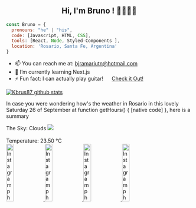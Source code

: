 ### <h2 align="center"> Hi, I'm Bruno ! 👋🐱‍👤👨</h2>

```javascript
const Bruno = {
  pronouns: "he" | "his",
  code: [Javascript, HTML, CSS],
  tools: [React, Node, Styled-Components ],
  location: 'Rosario, Santa Fe, Argentina'
}
```
* 📫 You can reach me at: bjramariutn@hotmail.com <br>
* 🌱 I’m currently learning Next.js <br>
* ⚡ Fun fact: I can actually play guitar! <img src="https://upload.wikimedia.org/wikipedia/commons/thumb/e/e7/Instagram_logo_2016.svg/600px-Instagram_logo_2016.svg.png" height="15px"/> <a href="https://www.instagram.com/p/BX12qjplm1Z/?utm_source=ig_web_copy_link" target=blank data_coment="doesn't work here ¯\_(ツ)_/¯" >Check it Out!</a><br>

[![Kbrus87 github stats](https://github-readme-stats.vercel.app/api?username=kbrus87)](https://github.com/anuraghazra/github-readme-stats)

In case you were wondering how's the weather in Rosario in this lovely Saturday 26 of September at function getHours() { [native code] }, here is a summary <br>
<div>The Sky: Clouds  <img src="http://openweathermap.org/img/wn/04n@2x.png" /> </div> <br>
<div>Temperature: 23.50 °C</div>


<a href='https://www.instagram.com/p/B8r1V__gaHC/' target='_blank'>
  <img width='20%' src='https://instagram.fros2-2.fna.fbcdn.net/v/t51.2885-15/sh0.08/e35/s640x640/84585129_2563911407184714_5793408375503763444_n.jpg?_nc_ht=instagram.fros2-2.fna.fbcdn.net&_nc_cat=106&_nc_ohc=lI7lZZT9VkIAX-NfcH-&oh=ab26a18d5228985d665c1d9b41ac72fa&oe=5F71EB36' alt='Instagram photo' />
</a>
<a href='https://www.instagram.com/p/B7J6xFagYfh/' target='_blank'>
  <img width='20%' src='https://instagram.fros2-2.fna.fbcdn.net/v/t51.2885-15/sh0.08/e35/s640x640/80799908_161386665203334_8766945524161669359_n.jpg?_nc_ht=instagram.fros2-2.fna.fbcdn.net&_nc_cat=106&_nc_ohc=TNjpYx-nmvQAX9-JDOG&oh=5e03659a73d32758f7ee1f396dad1d2a&oe=5F99D7C8' alt='Instagram photo' />
</a>
<a href='https://www.instagram.com/p/B5RXvKml4oD/' target='_blank'>
  <img width='20%' src='https://instagram.fros2-2.fna.fbcdn.net/v/t51.2885-15/sh0.08/e35/s640x640/75013099_2438727556256235_684411162850287617_n.jpg?_nc_ht=instagram.fros2-2.fna.fbcdn.net&_nc_cat=103&_nc_ohc=bhI7e_Iv6HQAX-eGdbD&oh=73b0aacde0291b6dbcf124a621d08e36&oe=5F99EBBB' alt='Instagram photo' />
</a>
<a href='https://www.instagram.com/p/B3CWhz4AiEt/' target='_blank'>
  <img width='20%' src='https://instagram.fros2-1.fna.fbcdn.net/v/t51.2885-15/sh0.08/e35/s640x640/70330058_131894751474092_8484079240438102762_n.jpg?_nc_ht=instagram.fros2-1.fna.fbcdn.net&_nc_cat=108&_nc_ohc=gMEA_698R7wAX_7aagj&oh=c32ad5f2aacbf07c7b3d9a3b6d03d4b8&oe=5F97C475' alt='Instagram photo' />
</a>

